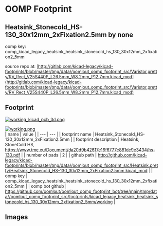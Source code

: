 # OOMP Footprint  
## Heatsink_Stonecold_HS-130_30x12mm_2xFixation2.5mm  by none  
  
oomp key: oomp_kicad_legacy_heatsink_heatsink_stonecold_hs_130_30x12mm_2xfixation2_5mm  
  
source repo at: [http://gitlab.com/kicad-legacy/kicad-footprints/blob/master/tmp/data//oomlout_oomp_footprint_src/Varistor.pretty/RV_Rect_V25S440P_L26.5mm_W8.2mm_P12.7mm.kicad_mod](http://gitlab.com/kicad-legacy/kicad-footprints/blob/master/tmp/data//oomlout_oomp_footprint_src/Varistor.pretty/RV_Rect_V25S440P_L26.5mm_W8.2mm_P12.7mm.kicad_mod)  
## Footprint  
  
[![working_kicad_pcb_3d.png](working_kicad_pcb_3d_600.png)](working_kicad_pcb_3d.png)  
  
[![working.png](working_600.png)](working.png)  
| name | value | 
| --- | --- | 
| footprint name | Heatsink_Stonecold_HS-130_30x12mm_2xFixation2.5mm | 
| footprint description | Heatsink, StoneCold HS, https://www.tme.eu/Document/da20d9b42617e16f6777c881dc9e3434/hs-130.pdf | 
| number of pads | 2 | 
| github path | http://github.com/kicad-legacy/kicad-footprints/blob/master/tmp/data//oomlout_oomp_footprint_src/Heatsink.pretty/Heatsink_Stonecold_HS-130_30x12mm_2xFixation2.5mm.kicad_mod | 
| oomp key | oomp_kicad_legacy_heatsink_heatsink_stonecold_hs_130_30x12mm_2xfixation2_5mm | 
| oomp bot github | https://github.com/oomlout/oomlout_oomp_footprint_bot/tree/main/tmp/data//oomlout_oomp_footprint_src/footprints/kicad_legacy_heatsink_heatsink_stonecold_hs_130_30x12mm_2xfixation2_5mm/working | 
## Images  

